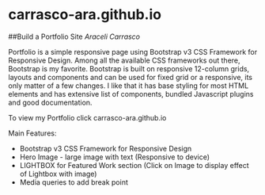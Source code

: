 # carrasco-ara.github.io
##Build a Portfolio Site 
*Araceli Carrasco*

Portfolio is a simple responsive page using Bootstrap v3 CSS Framework for Responsive Design.
Among all the available CSS frameworks out there, Bootstrap is my favorite.
Bootstrap is built on responsive 12-column grids, layouts and components and can be used for fixed grid or a responsive, its only matter of a few changes.
I like that it has base styling for most HTML elements and has extensive list of components, bundled Javascript plugins and good documentation.


To view my Portfolio click carrasco-ara.github.io 

Main Features:
- Bootstrap v3 CSS Framework for Responsive Design
- Hero Image - large image with text (Responsive to device)
- LIGHTBOX for Featured Work section (Click on Image to display effect of Lightbox with image)
- Media queries to add break point
